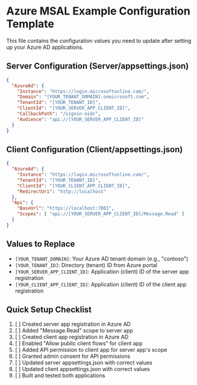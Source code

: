 # Azure MSAL Example Configuration Template

This file contains the configuration values you need to update after setting up your Azure AD applications.

## Server Configuration (Server/appsettings.json)

```json
{
  "AzureAd": {
    "Instance": "https://login.microsoftonline.com/",
    "Domain": "[YOUR_TENANT_DOMAIN].onmicrosoft.com",
    "TenantId": "[YOUR_TENANT_ID]",
    "ClientId": "[YOUR_SERVER_APP_CLIENT_ID]",
    "CallbackPath": "/signin-oidc",
    "Audience": "api://[YOUR_SERVER_APP_CLIENT_ID]"
  }
}
```

## Client Configuration (Client/appsettings.json)

```json
{
  "AzureAd": {
    "Instance": "https://login.microsoftonline.com/",
    "TenantId": "[YOUR_TENANT_ID]",
    "ClientId": "[YOUR_CLIENT_APP_CLIENT_ID]",
    "RedirectUri": "http://localhost"
  },
  "Api": {
    "BaseUrl": "https://localhost:7001",
    "Scopes": [ "api://[YOUR_SERVER_APP_CLIENT_ID]/Message.Read" ]
  }
}
```

## Values to Replace

- `[YOUR_TENANT_DOMAIN]`: Your Azure AD tenant domain (e.g., "contoso")
- `[YOUR_TENANT_ID]`: Directory (tenant) ID from Azure portal
- `[YOUR_SERVER_APP_CLIENT_ID]`: Application (client) ID of the server app registration
- `[YOUR_CLIENT_APP_CLIENT_ID]`: Application (client) ID of the client app registration

## Quick Setup Checklist

1. [ ] Created server app registration in Azure AD
2. [ ] Added "Message.Read" scope to server app
3. [ ] Created client app registration in Azure AD
4. [ ] Enabled "Allow public client flows" for client app
5. [ ] Added API permission to client app for server app's scope
6. [ ] Granted admin consent for API permissions
7. [ ] Updated server appsettings.json with correct values
8. [ ] Updated client appsettings.json with correct values
9. [ ] Built and tested both applications
